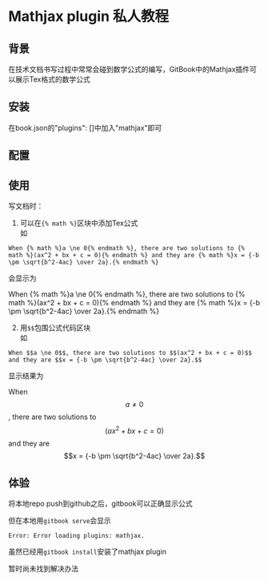 # Mathjax plugin 私人教程

## 背景
在技术文档书写过程中常常会碰到数学公式的编写，GitBook中的Mathjax插件可以展示Tex格式的数学公式

## 安装
在book.json的"plugins": []中加入"mathjax"即可

## 配置

## 使用
写文档时：
1. 可以在`{% math %}`区块中添加Tex公式  
如  
```
When {% math %}a \ne 0{% endmath %}, there are two solutions to {% math %}(ax^2 + bx + c = 0){% endmath %} and they are {% math %}x = {-b \pm \sqrt{b^2-4ac} \over 2a}.{% endmath %}
```
会显示为  

When {% math %}a \ne 0{% endmath %}, there are two solutions to {% math %}(ax^2 + bx + c = 0){% endmath %} and they are {% math %}x = {-b \pm \sqrt{b^2-4ac} \over 2a}.{% endmath %}

2. 用`$$`包围公式代码区块  
如
```
When $$a \ne 0$$, there are two solutions to $$(ax^2 + bx + c = 0)$$ and they are $$x = {-b \pm \sqrt{b^2-4ac} \over 2a}.$$
```

显示结果为

When $$a \ne 0$$, there are two solutions to $$(ax^2 + bx + c = 0)$$ and they are $$x = {-b \pm \sqrt{b^2-4ac} \over 2a}.$$

## 体验
将本地repo push到github之后，gitbook可以正确显示公式

但在本地用`gitbook serve`会显示
```
Error: Error loading plugins: mathjax.
```

虽然已经用`gitbook install`安装了mathjax plugin

暂时尚未找到解决办法

